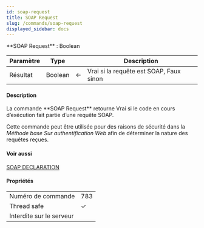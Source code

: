 ```yaml
---
id: soap-request
title: SOAP Request
slug: /commands/soap-request
displayed_sidebar: docs
---
```


<!--REF #_command_.SOAP Request.Syntax-->**SOAP Request**  : Boolean<!-- END REF-->
<!--REF #_command_.SOAP Request.Params-->
| Paramètre | Type |  | Description |
| --- | --- | --- | --- |
| Résultat | Boolean | &#8592; | Vrai si la requête est SOAP, Faux sinon |

<!-- END REF-->

#### Description 

<!--REF #_command_.SOAP Request.Summary-->La commande **SOAP Request** retourne Vrai si le code en cours d’exécution fait partie d’une requête SOAP.<!-- END REF--> 

Cette commande peut être utilisée pour des raisons de sécurité dans la *Méthode base Sur authentification Web* afin de déterminer la nature des requêtes reçues.

#### Voir aussi 

[SOAP DECLARATION](soap-declaration.md)  

#### Propriétés
|  |  |
| --- | --- |
| Numéro de commande | 783 |
| Thread safe | &check; |
| Interdite sur le serveur ||


